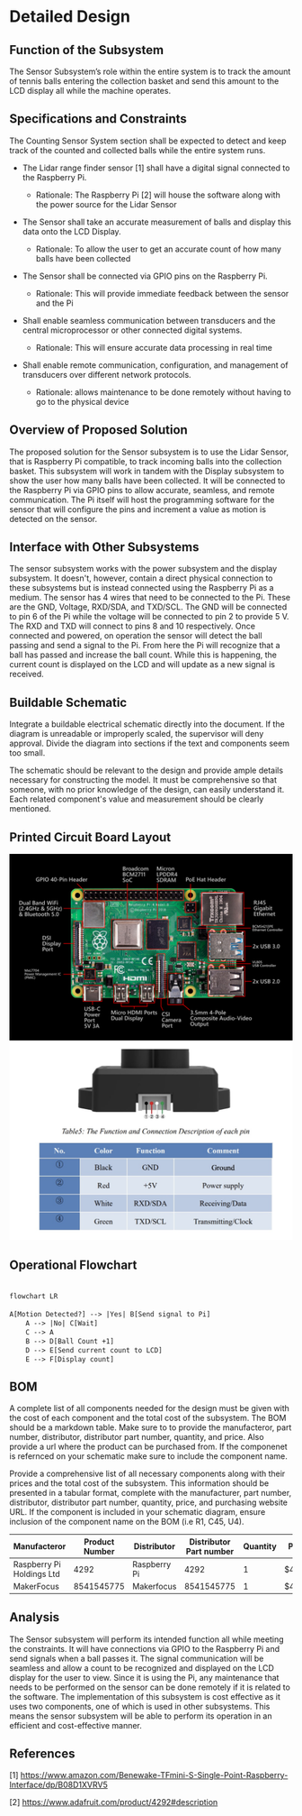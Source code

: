 # Detailed Design

## Function of the Subsystem
The Sensor Subsystem’s role within the entire system is to track the amount of tennis balls entering the collection basket and send this amount to the LCD display all while the machine operates. 

## Specifications and Constraints
The Counting Sensor System section shall be expected to detect and keep track of the counted and collected balls while the entire system runs. 
- The Lidar range finder sensor [1] shall have a digital signal connected to the Raspberry Pi. 

    - Rationale: The Raspberry Pi [2] will house the software along with the power source for the Lidar Sensor 

- The Sensor shall take an accurate measurement of balls and display this data onto the LCD Display. 

    - Rationale: To allow the user to get an accurate count of how many balls have been collected 

- The Sensor shall be connected via GPIO pins on the Raspberry Pi. 

    - Rationale: This will provide immediate feedback between the sensor and the Pi 

- Shall enable seamless communication between transducers and the central microprocessor or other connected digital systems. 

    - Rationale: This will ensure accurate data processing in real time 

- Shall enable remote communication, configuration, and management of transducers over different network protocols. 

    - Rationale: allows maintenance to be done remotely without having to go to the physical device 

## Overview of Proposed Solution

The proposed solution for the Sensor subsystem is to use the Lidar Sensor, that is Raspberry Pi compatible, to track incoming balls into the collection basket. This subsystem will work in tandem with the Display subsystem to show the user how many balls have been collected. It will be connected to the Raspberry Pi via GPIO pins to allow accurate, seamless, and remote communication. The Pi itself will host the programming software for the sensor that will configure the pins and increment a value as motion is detected on the sensor. 


## Interface with Other Subsystems

The sensor subsystem works with the power subsystem and the display subsystem. It doesn't, however, contain a direct physical connection to these subsystems but is instead connected using the Raspberry Pi as a medium. The sensor has 4 wires that need to be connected to the Pi. These are the GND, Voltage, RXD/SDA, and TXD/SCL. The GND will be connected to pin 6 of the Pi while the voltage will be connected to pin 2 to provide 5 V. The RXD and TXD will connect to pins 8 and 10 respectively. Once connected and powered, on operation the sensor will detect the ball passing and send a signal to the Pi. From here the Pi will recognize that a ball has passed and increase the ball count. While this is happening, the current count is displayed on the LCD and will update as a new signal is received. 



## Buildable Schematic 

Integrate a buildable electrical schematic directly into the document. If the diagram is unreadable or improperly scaled, the supervisor will deny approval. Divide the diagram into sections if the text and components seem too small.

The schematic should be relevant to the design and provide ample details necessary for constructing the model. It must be comprehensive so that someone, with no prior knowledge of the design, can easily understand it. Each related component's value and measurement should be clearly mentioned.


## Printed Circuit Board Layout

![Raspberry Pi layout](raspberry-pi-4b-board-layout-top-view.png)
![Lidar](Lidar.jpg)


## Operational Flowchart

```mermaid

flowchart LR

A[Motion Detected?] --> |Yes| B[Send signal to Pi]
    A --> |No| C[Wait]
    C --> A
    B --> D[Ball Count +1]
    D --> E[Send current count to LCD]
    E --> F[Display count]

```
## BOM

A complete list of all components needed for the design must be given with the cost of each component and the total cost of the subsystem. The BOM should be a markdown table. Make sure to to provide the manufacteror, part number, distributor, distributor part number, quantity, and price. Also provide a url where the product can be purchased from. If the componenet is refernced on your schematic make sure to include the component name.

Provide a comprehensive list of all necessary components along with their prices and the total cost of the subsystem. This information should be presented in a tabular format, complete with the manufacturer, part number, distributor, distributor part number, quantity, price, and purchasing website URL. If the component is included in your schematic diagram, ensure inclusion of the component name on the BOM (i.e R1, C45, U4).

| Manufacteror | Product Number | Distributor | Distributor Part number | Quantity | Price | Purchase Link |
|--------------|----------------|-------------|-------------------------|----------|-------|---------------|
| Raspberry Pi Holdings Ltd | 4292 | Raspberry Pi | 4292 | 1 | $45 | [link](https://www.adafruit.com/product/4292?src=raspberrypi) |
| MakerFocus | 8541545775 | Makerfocus | 8541545775 | 1 | $42.99 | [link](https://www.amazon.com/MakerFocus-Single-Point-Ranging-Pixhawk-Compatible/dp/B075V5TZRY)|

## Analysis

The Sensor subsystem will perform its intended function all while meeting the constraints. It will have connections via GPIO to the Raspberry Pi and send signals when a ball passes it. The signal communication will be seamless and allow a count to be recognized and displayed on the LCD display for the user to view. Since it is using the Pi, any maintenance that needs to be performed on the sensor can be done remotely if it is related to the software. The implementation of this subsystem is cost effective as it uses two components, one of which is used in other subsystems. This means the sensor subsystem will be able to perform its operation in an efficient and cost-effective manner. 

## References

[1] https://www.amazon.com/Benewake-TFmini-S-Single-Point-Raspberry-Interface/dp/B08D1XVRV5

[2] https://www.adafruit.com/product/4292#description
